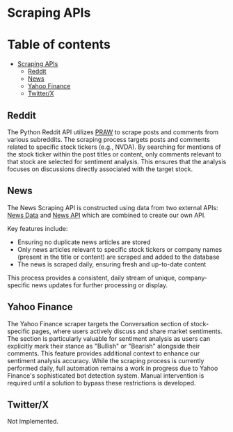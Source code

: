 # Scraping APIs

# Table of contents
* [Scraping APIs](#scraping-apis)
  * [Reddit](#reddit)
  * [News](#news)
  * [Yahoo Finance](#yahoo-finance)
  * [Twitter/X](#twitterx)

## Reddit

The Python Reddit API utilizes [PRAW](https://praw.readthedocs.io/en/stable/) to scrape posts and comments from various subreddits. The scraping process targets posts and comments related to specific stock tickers (e.g., NVDA). By searching for mentions of the stock ticker within the post titles or content, only comments relevant to that stock are selected for sentiment analysis. This ensures that the analysis focuses on discussions directly associated with the target stock.

## News

The News Scraping API is constructed using data from two external APIs: [News Data](https://newsdata.io/) and [News API](https://newsapi.org/) which are combined to create our own API.

Key features include:
* Ensuring no duplicate news articles are stored
* Only news articles relevant to specific stock tickers or company names (present in the title or content) are scraped and added to the database
* The news is scraped daily, ensuring fresh and up-to-date content

This process provides a consistent, daily stream of unique, company-specific news updates for further processing or display.

## Yahoo Finance

The Yahoo Finance scraper targets the Conversation section of stock-specific pages, where users actively discuss and share market sentiments. The section is particularly valuable for sentiment analysis as users can explicitly mark their stance as "Bullish" or "Bearish" alongside their comments. This feature provides additional context to enhance our sentiment analysis accuracy. While the scraping process is currently performed daily, full automation remains a work in progress due to Yahoo Finance's sophisticated bot detection system. Manual intervention is required until a solution to bypass these restrictions is developed.

## Twitter/X

Not Implemented.